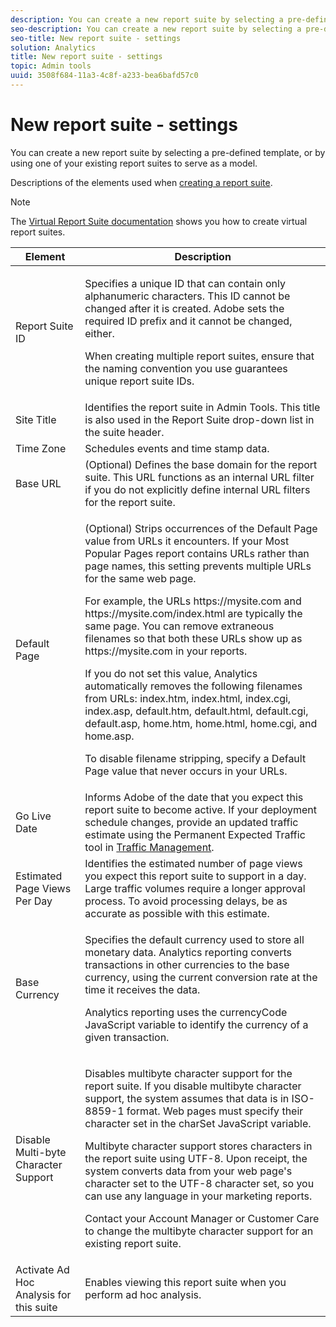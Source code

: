 ```yaml
---
description: You can create a new report suite by selecting a pre-defined template, or by using one of your existing report suites to serve as a model.
seo-description: You can create a new report suite by selecting a pre-defined template, or by using one of your existing report suites to serve as a model.
seo-title: New report suite - settings
solution: Analytics
title: New report suite - settings
topic: Admin tools
uuid: 3508f684-11a3-4c8f-a233-bea6bafd57c0
---
```


# New report suite - settings

You can create a new report suite by selecting a pre-defined template, or by using one of your existing report suites to serve as a model.

Descriptions of the elements used when [creating a report suite](/help/admin/c-manage-report-suites/c-new-report-suite/t-create-a-report-suite.md).

>[!NOTE]
>
>The [Virtual Report Suite documentation](/help/components/vrs/c-workflow-vrs/vrs-create.md) shows you how to create virtual report suites.

<table id="table_F739FBD8DB8D409E916F12F61C5953D0"> 
 <thead> 
  <tr> 
   <th colname="col1" class="entry"> Element </th> 
   <th colname="col2" class="entry"> Description </th> 
  </tr> 
 </thead>
 <tbody> 
  <tr> 
   <td colname="col1"> <span class="wintitle"> Report Suite ID </span> </td> 
   <td colname="col2"> <p>Specifies a unique ID that can contain only alphanumeric characters. This ID cannot be changed after it is created. Adobe sets the required ID prefix and it cannot be changed, either. </p> <p>When creating multiple report suites, ensure that the naming convention you use guarantees unique report suite IDs. </p> </td> 
  </tr> 
  <tr> 
   <td colname="col1"> <span class="wintitle"> Site Title</span> </td> 
   <td colname="col2">Identifies the report suite in <span class="wintitle"> Admin Tools</span>. This title is also used in the <span class="wintitle"> Report Suite</span> drop-down list in the suite header. </td> 
  </tr> 
  <tr> 
   <td colname="col1"> <span class="wintitle"> Time Zone</span> </td> 
   <td colname="col2"> Schedules events and time stamp data. </td> 
  </tr> 
  <tr> 
   <td colname="col1"> <span class="wintitle"> Base URL</span> </td> 
   <td colname="col2"> (Optional) Defines the base domain for the report suite. This URL functions as an internal URL filter if you do not explicitly define internal URL filters for the report suite. </td> 
  </tr> 
  <tr> 
   <td colname="col1"> <span class="wintitle"> Default Page</span> </td> 
   <td colname="col2"> <p>(Optional) Strips occurrences of the <span class="wintitle"> Default Page</span> value from URLs it encounters. If your <span class="wintitle"> Most Popular Pages</span> report contains URLs rather than page names, this setting prevents multiple URLs for the same web page. </p> <p>For example, the URLs<span class="filepath"> https://mysite.com</span> and <span class="filepath"> https://mysite.com/index.html</span> are typically the same page. You can remove extraneous filenames so that both these URLs show up as <span class="filepath"> https://mysite.com</span> in your reports. </p> <p>If you do not set this value, Analytics automatically removes the following filenames from URLs: <span class="filepath"> index.htm</span>, <span class="filepath"> index.html</span>, <span class="filepath"> index.cgi</span>, <span class="filepath"> index.asp</span>, <span class="filepath"> default.htm</span>, <span class="filepath"> default.html</span>, <span class="filepath"> default.cgi</span>, <span class="filepath"> default.asp</span>, <span class="filepath"> home.htm</span>, <span class="filepath"> home.html</span>, <span class="filepath"> home.cgi</span>, and<span class="filepath"> home.asp</span>. </p> <p>To disable filename stripping, specify a Default Page value that never occurs in your URLs. </p> </td> 
  </tr> 
  <tr> 
   <td colname="col1"> <p>Go Live Date </p> </td> 
   <td colname="col2">Informs Adobe of the date that you expect this report suite to become active. If your deployment schedule changes, provide an updated traffic estimate using the <span class="wintitle"> Permanent Expected Traffic</span> tool in <a href="/help/admin/c-traffic-management/traffic-management.md"> Traffic Management</a>. </td> 
  </tr> 
  <tr> 
   <td colname="col1"> <span class="wintitle"> Estimated Page Views Per Day</span> </td> 
   <td colname="col2"> Identifies the estimated number of page views you expect this report suite to support in a day. Large traffic volumes require a longer approval process. To avoid processing delays, be as accurate as possible with this estimate. </td> 
  </tr> 
  <tr> 
   <td colname="col1"> <span class="wintitle"> Base Currency</span> </td> 
   <td colname="col2"> <p>Specifies the default currency used to store all monetary data. Analytics reporting converts transactions in other currencies to the base currency, using the current conversion rate at the time it receives the data. </p> <p> Analytics reporting uses the <span class="varname"> currencyCode</span> JavaScript variable to identify the currency of a given transaction. </p> </td> 
  </tr> 
  <tr> 
   <td colname="col1"> <span class="wintitle"> Disable Multi-byte Character Support </span> </td> 
   <td colname="col2"> <p>Disables multibyte character support for the report suite. If you disable multibyte character support, the system assumes that data is in ISO-8859-1 format. Web pages must specify their character set in the <span class="varname"> charSet</span> JavaScript variable. </p> <p>Multibyte character support stores characters in the report suite using UTF-8. Upon receipt, the system converts data from your web page's character set to the UTF-8 character set, so you can use any language in your marketing reports. </p> <p>Contact your Account Manager or Customer Care to change the multibyte character support for an existing report suite. </p> </td> 
  </tr> 
  <tr> 
   <td colname="col1"> <span class="wintitle"> Activate Ad Hoc Analysis for this suite</span> </td> 
   <td colname="col2"> Enables viewing this report suite when you perform ad hoc analysis. </td> 
  </tr> 
 </tbody> 
</table>

